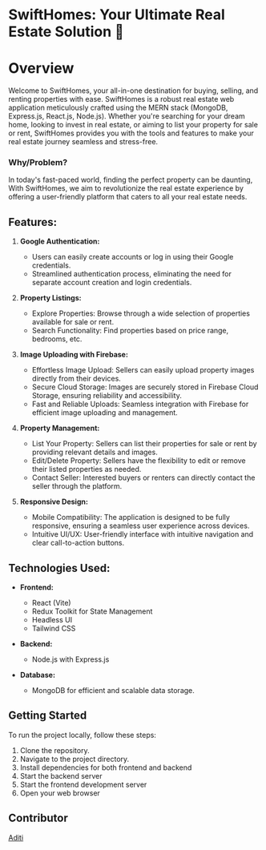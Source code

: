 # SwiftHomes: Your Ultimate Real Estate Solution :star2:



# Overview
Welcome to SwiftHomes, your all-in-one destination for buying, selling, and renting properties with ease. SwiftHomes is a robust real estate web application meticulously crafted using the MERN stack (MongoDB, Express.js, React.js, Node.js). Whether you're searching for your dream home, looking to invest in real estate, or aiming to list your property for sale or rent, SwiftHomes provides you with the tools and features to make your real estate journey seamless and stress-free.



### Why/Problem?
In today's fast-paced world, finding the perfect property can be daunting, With SwiftHomes, we aim to revolutionize the real estate experience by offering a user-friendly platform that caters to all your real estate needs.


## **Features:**
1. **Google Authentication:**
    - Users can easily create accounts or log in using their Google credentials.
    - Streamlined authentication process, eliminating the need for separate account creation and login credentials.

2. **Property Listings:**
    - Explore Properties: Browse through a wide selection of properties available for sale or rent.
    - Search Functionality: Find properties based on price range, bedrooms, etc.

3. **Image Uploading with Firebase:**
    - Effortless Image Upload: Sellers can easily upload property images directly from their devices.
    - Secure Cloud Storage: Images are securely stored in Firebase Cloud Storage, ensuring reliability and accessibility.
    - Fast and Reliable Uploads: Seamless integration with Firebase for efficient image uploading and management.

4. **Property Management:**
    - List Your Property: Sellers can list their properties for sale or rent by providing relevant details and images.
    - Edit/Delete Property: Sellers have the flexibility to edit or remove their listed properties as needed.
    - Contact Seller: Interested buyers or renters can directly contact the seller through the platform.

5. **Responsive Design:**
    - Mobile Compatibility: The application is designed to be fully responsive, ensuring a seamless user experience across devices.
    - Intuitive UI/UX: User-friendly interface with intuitive navigation and clear call-to-action buttons.


## **Technologies Used:**
- **Frontend:**
    - React (Vite)
    - Redux Toolkit for State Management
    - Headless UI
    - Tailwind CSS


- **Backend:**
    - Node.js with Express.js
    
- **Database:**
    - MongoDB for efficient and scalable data storage.
 

## **Getting Started**
To run the project locally, follow these steps:
1. Clone the repository.
2. Navigate to the project directory.
3. Install dependencies for both frontend and backend
4. Start the backend server
5. Start the frontend development server
6. Open your web browser

## Contributor

[Aditi](https://github.com/upadhyayaditi/)


